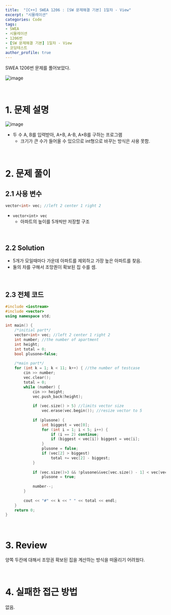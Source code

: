 ```yaml
---
title:  "[C++] SWEA 1206 : [SW 문제해결 기본] 1일차 - View"
excerpt: "시뮬레이션"
categories: Code
tags: 
- SWEA
- 시뮬레이션
- 1206번
- [SW 문제해결 기본] 1일차 - View
- 코딩테스트
author_profile: true
---
```


SWEA 1206번 문제를 풀어보았다.

![image](https://user-images.githubusercontent.com/37764581/105996846-3ace1780-60ee-11eb-94cb-eb73c9198687.png)



<br>

# 1. 문제 설명

![image](https://user-images.githubusercontent.com/37764581/105996662-00647a80-60ee-11eb-869f-5869681eb49d.png)

+ 두 수 A, B를 입력받아, A+B, A-B, A×B를 구하는 프로그램
  + 크기가 큰 수가 들어올 수 있으므로 int형으로 바꾸는 방식은 사용 못함.

<br>

# 2. 문제 풀이

## 2.1 사용 변수

```cpp
vector<int> vec; //left 2 center 1 right 2
```

+ `vector<int> vec`
  + 아파트의 높이를 5개씩만 저장할 구조

<br>

## 2.2 Solution

+ 5개가 모일때마다 가운데 아파트를 제외하고 가장 높은 아파트를 찾음.
+ 둘의 차를 구해서 조망퀀이 확보된 집 수를 셈.



<br>

## 2.3 전체 코드

```cpp
#include <iostream>
#include <vector>
using namespace std;
 
int main() {
    /*initial part*/
    vector<int> vec; //left 2 center 1 right 2
    int number; //the number of apartment
    int height;
    int total = 0;
    bool plusone=false;
 
    /*main part*/
    for (int k = 1; k < 11; k++) { //the number of testcase
        cin >> number;
        vec.clear();
        total = 0;
        while (number) {
            cin >> height;
            vec.push_back(height);
 
            if (vec.size() > 5) //limits vector size
                vec.erase(vec.begin()); //resize vector to 5
 
            if (plusone) {
                int biggest = vec[0];
                for (int i = 1; i < 5; i++) {
                    if (i == 2) continue;
                    if (biggest < vec[i]) biggest = vec[i];
                }
                plusone = false;
                if (vec[2] > biggest)
                    total += vec[2] - biggest;
            }
 
            if (vec.size()>3 && !plusone&&vec[vec.size() - 1] < vec[vec.size() - 2]) //Top
                plusone = true;
 
            number--;
        }
 
        cout << "#" << k << " " << total << endl;
    }
    return 0;
}
```
<br>

# 3. Review

양쪽 두칸에 대해서 조망권 확보된 집을 계산하는 방식을 떠올리기 어려웠다.

<br>

# 4. 실패한 접근 방법

없음.

